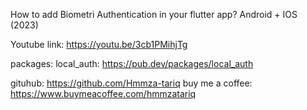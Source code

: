 How to add Biometri Authentication in your flutter app? Android + IOS (2023) 

Youtube link: https://youtu.be/3cb1PMihjTg

packages: 
local_auth: https://pub.dev/packages/local_auth

gituhub: https://github.com/Hmmza-tariq 
buy me a coffee: https://www.buymeacoffee.com/hmmzatariq
